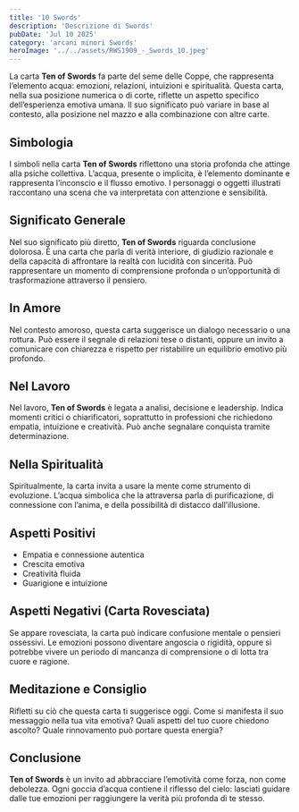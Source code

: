 ```yaml
---
title: '10 Swords' 
description: 'Descrizione di Swords' 
pubDate: 'Jul 10 2025'
category: 'arcani minori Swords'
heroImage: '../../assets/RWS1909_-_Swords_10.jpeg'
---
```


La carta **Ten of Swords** fa parte del seme delle Coppe, che rappresenta l’elemento acqua: emozioni, relazioni, intuizioni e spiritualità. Questa carta, nella sua posizione numerica o di corte, riflette un aspetto specifico dell’esperienza emotiva umana. Il suo significato può variare in base al contesto, alla posizione nel mazzo e alla combinazione con altre carte.

## Simbologia

I simboli nella carta **Ten of Swords** riflettono una storia profonda che attinge alla psiche collettiva. L’acqua, presente o implicita, è l’elemento dominante e rappresenta l’inconscio e il flusso emotivo. I personaggi o oggetti illustrati raccontano una scena che va interpretata con attenzione e sensibilità.

## Significato Generale

Nel suo significato più diretto, **Ten of Swords** riguarda conclusione dolorosa. È una carta che parla di verità interiore, di giudizio razionale e della capacità di affrontare la realtà con lucidità con sincerità. Può rappresentare un momento di comprensione profonda o un’opportunità di trasformazione attraverso il pensiero.

## In Amore

Nel contesto amoroso, questa carta suggerisce un dialogo necessario o una rottura. Può essere il segnale di relazioni tese o distanti, oppure un invito a comunicare con chiarezza e rispetto per ristabilire un equilibrio emotivo più profondo.

## Nel Lavoro

Nel lavoro, **Ten of Swords** è legata a analisi, decisione e leadership. Indica momenti critici o chiarificatori, soprattutto in professioni che richiedono empatia, intuizione e creatività. Può anche segnalare conquista tramite determinazione.

## Nella Spiritualità

Spiritualmente, la carta invita a usare la mente come strumento di evoluzione. L’acqua simbolica che la attraversa parla di purificazione, di connessione con l’anima, e della possibilità di distacco dall’illusione.

## Aspetti Positivi

- Empatia e connessione autentica
- Crescita emotiva
- Creatività fluida
- Guarigione e intuizione

## Aspetti Negativi (Carta Rovesciata)

Se appare rovesciata, la carta può indicare confusione mentale o pensieri ossessivi. Le emozioni possono diventare angoscia o rigidità, oppure si potrebbe vivere un periodo di mancanza di comprensione o di lotta tra cuore e ragione.

## Meditazione e Consiglio

Rifletti su ciò che questa carta ti suggerisce oggi. Come si manifesta il suo messaggio nella tua vita emotiva? Quali aspetti del tuo cuore chiedono ascolto? Quale rinnovamento può portare questa energia?

## Conclusione

**Ten of Swords** è un invito ad abbracciare l’emotività come forza, non come debolezza. Ogni goccia d’acqua contiene il riflesso del cielo: lasciati guidare dalle tue emozioni per raggiungere la verità più profonda di te stesso.
